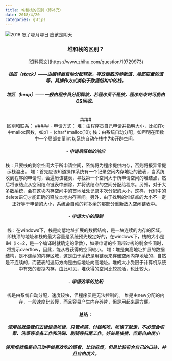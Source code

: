 ```yaml
---
title: 堆和栈的区别（待补充）
date: 2018/4/20
categories: 小Tips
---
```

![2018 忘了哪月哪日 应该是阴天](https://imgsa.baidu.com/forum/w%3D580/sign=4f3dfbe8347adab43dd01b4bbbd5b36b/43058acad1c8a7867e3302ce6509c93d71cf50eb.jpg)

### <center> 堆和栈的区别？
<center> [资料原文](https://www.zhihu.com/question/19729973)

##### <center> 栈区（stack）——由编译器自动分配释放，存放函数的参数值、局部变量的值等，其操作方式类似于数据结构中的栈。
##### <center> 堆区（heap）——一般由程序员分配释放，若程序员不是放，程序结束时可能由OS回收。
<br>
#### <center>区别和联系：
##### - 申请方式：
堆：由程序员自己申请并指明大小，比如在c中malloc函数，如p1 = (char*)malloc(10);
栈：由系统自动分配，如声明在函数中一个局部变量int b;系统自动在栈中为b开辟空间。

##### - 申请后系统的响应
栈：只要栈的剩余空间大于所申请空间，系统将为程序提供内存，否则将报异常提示栈溢出。
堆：首先应该知道操作系统有一个记录空闲内存地址的链表，当系统收到程序的申请时，会遍历该链表，寻找第一个空间大于所申请空间的堆结点，然后将该结点从空闲结点链表中删除，并将该结点的空间分配给程序。另外，对于大多数系统，会在这块内存空间中的首地址处记录本次分配的大小，这样，代码中的delete语句才能正确的释放本地内存空间。另外，由于找到的堆结点的大小不一定正好等于申请的大小，系统会自动的将多余的那部分重新放入空闲链表中。

##### - 申请大小的限制
栈：在windows下，栈是向低地址扩展的数据结构，是一块连续的内存的区域。即栈顶的地址和栈的最大容量是系统预先规定好的，在windows下，栈的大小是iM（i<=2，是一个编译时就确定的常数），如果申请的空间超过栈的剩余空间时，将提示overflow，因此，能从栈获得的空间较小。
堆：堆是向高地址扩展的数据结构，是不连续的内存区域，这是由于系统是用链表来存储空闲内存地址的，自然是不连续的，而链表的遍历方向是由低地址向高地址。堆的大小受限于计算机系统中有效的虚拟内存，由此可见，堆获得的空间比较灵活，也比较大。

##### - 申请效率的比较
栈是由系统自动分配，速度较快，但程序员是无法控制的。
堆是由new分配的内存，一般速度比较慢，而且容易产生内存碎片，但是用起来最方便。
<br>
#### <center>总结：

##### <center> 使用栈就像我们去饭馆里吃饭，只管点菜、付钱和吃，吃饱了就走，不必理会切菜、洗菜等准备工作和洗碗、刷锅等扫尾工作，好处是快捷，但是自由度小
##### <center> 使用堆就像是自己动手做喜欢吃的菜肴，比较麻烦，但是比较符合自己的口味，并且自由度大。
<br>
